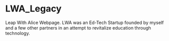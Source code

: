 # LWA_Legacy
Leap With Alice Webpage. LWA was an Ed-Tech Startup founded by myself and a few other partners in an attempt to revitalize education through technology.
